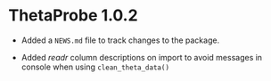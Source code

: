 # ThetaProbe 1.0.2

* Added a `NEWS.md` file to track changes to the package.

* Added _readr_ column descriptions on import to avoid messages in console when
using `clean_theta_data()`

